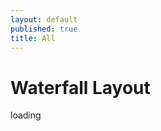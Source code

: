 ```yaml
---
layout: default
published: true
title: All
---
```

  <body>
    <h1>Waterfall Layout</h1>
    <div id="notice" class="off"></div>
    <div id="cells"></div>
    <div id="loader"><span>loading</span></div>
    <script>var isGithubDemo = true;</script>
    <script src="script.js"></script>
  </body>
